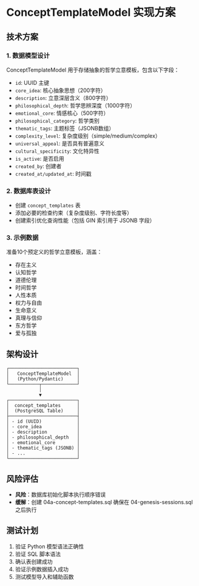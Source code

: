 # ConceptTemplateModel 实现方案

## 技术方案

### 1. 数据模型设计
ConceptTemplateModel 用于存储抽象的哲学立意模板，包含以下字段：
- `id`: UUID 主键
- `core_idea`: 核心抽象思想（200字符）
- `description`: 立意深层含义（800字符）
- `philosophical_depth`: 哲学思辨深度（1000字符）
- `emotional_core`: 情感核心（500字符）
- `philosophical_category`: 哲学类别
- `thematic_tags`: 主题标签（JSONB数组）
- `complexity_level`: 复杂度级别（simple/medium/complex）
- `universal_appeal`: 是否具有普遍意义
- `cultural_specificity`: 文化特异性
- `is_active`: 是否启用
- `created_by`: 创建者
- `created_at/updated_at`: 时间戳

### 2. 数据库表设计
- 创建 `concept_templates` 表
- 添加必要的检查约束（复杂度级别、字符长度等）
- 创建索引优化查询性能（包括 GIN 索引用于 JSONB 字段）

### 3. 示例数据
准备10个预定义的哲学立意模板，涵盖：
- 存在主义
- 认知哲学
- 道德伦理
- 时间哲学
- 人性本质
- 权力与自由
- 生命意义
- 真理与信仰
- 东方哲学
- 爱与孤独

## 架构设计
```
┌─────────────────────────┐
│   ConceptTemplateModel  │
│   (Python/Pydantic)     │
└───────────┬─────────────┘
            │
            ▼
┌─────────────────────────┐
│  concept_templates      │
│  (PostgreSQL Table)     │
├─────────────────────────┤
│ - id (UUID)             │
│ - core_idea             │
│ - description           │
│ - philosophical_depth   │
│ - emotional_core        │
│ - thematic_tags (JSONB) │
│ - ...                   │
└─────────────────────────┘
```

## 风险评估
- **风险**：数据库初始化脚本执行顺序错误
- **缓解**：创建 04a-concept-templates.sql 确保在 04-genesis-sessions.sql 之后执行

## 测试计划
1. 验证 Python 模型语法正确性
2. 验证 SQL 脚本语法
3. 确认表创建成功
4. 验证示例数据插入成功
5. 测试模型导入和辅助函数